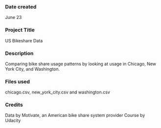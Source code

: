 ### Date created
June 23

### Project Title
US Bikeshare Data

### Description
Comparing bike share usage patterns by looking at usage in Chicago, New York City, and Washington.

### Files used
chicago.csv, new_york_city.csv and washington.csv

### Credits
Data by Motivate, an American bike share system provider
Course by Udacity
